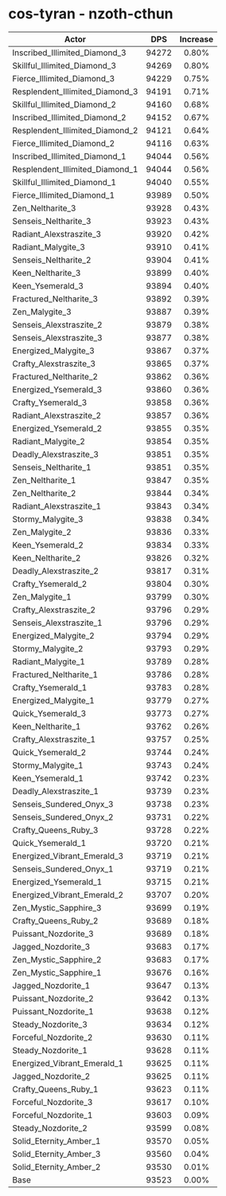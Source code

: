 # cos-tyran - nzoth-cthun
| Actor | DPS | Increase |
|---|:---:|:---:|
|Inscribed_Illimited_Diamond_3|94272|0.80%|
|Skillful_Illimited_Diamond_3|94269|0.80%|
|Fierce_Illimited_Diamond_3|94229|0.75%|
|Resplendent_Illimited_Diamond_3|94191|0.71%|
|Skillful_Illimited_Diamond_2|94160|0.68%|
|Inscribed_Illimited_Diamond_2|94152|0.67%|
|Resplendent_Illimited_Diamond_2|94121|0.64%|
|Fierce_Illimited_Diamond_2|94116|0.63%|
|Inscribed_Illimited_Diamond_1|94044|0.56%|
|Resplendent_Illimited_Diamond_1|94044|0.56%|
|Skillful_Illimited_Diamond_1|94040|0.55%|
|Fierce_Illimited_Diamond_1|93989|0.50%|
|Zen_Neltharite_3|93928|0.43%|
|Senseis_Neltharite_3|93923|0.43%|
|Radiant_Alexstraszite_3|93920|0.42%|
|Radiant_Malygite_3|93910|0.41%|
|Senseis_Neltharite_2|93904|0.41%|
|Keen_Neltharite_3|93899|0.40%|
|Keen_Ysemerald_3|93894|0.40%|
|Fractured_Neltharite_3|93892|0.39%|
|Zen_Malygite_3|93887|0.39%|
|Senseis_Alexstraszite_2|93879|0.38%|
|Senseis_Alexstraszite_3|93877|0.38%|
|Energized_Malygite_3|93867|0.37%|
|Crafty_Alexstraszite_3|93865|0.37%|
|Fractured_Neltharite_2|93862|0.36%|
|Energized_Ysemerald_3|93860|0.36%|
|Crafty_Ysemerald_3|93858|0.36%|
|Radiant_Alexstraszite_2|93857|0.36%|
|Energized_Ysemerald_2|93855|0.35%|
|Radiant_Malygite_2|93854|0.35%|
|Deadly_Alexstraszite_3|93851|0.35%|
|Senseis_Neltharite_1|93851|0.35%|
|Zen_Neltharite_1|93847|0.35%|
|Zen_Neltharite_2|93844|0.34%|
|Radiant_Alexstraszite_1|93843|0.34%|
|Stormy_Malygite_3|93838|0.34%|
|Zen_Malygite_2|93836|0.33%|
|Keen_Ysemerald_2|93834|0.33%|
|Keen_Neltharite_2|93826|0.32%|
|Deadly_Alexstraszite_2|93817|0.31%|
|Crafty_Ysemerald_2|93804|0.30%|
|Zen_Malygite_1|93799|0.30%|
|Crafty_Alexstraszite_2|93796|0.29%|
|Senseis_Alexstraszite_1|93796|0.29%|
|Energized_Malygite_2|93794|0.29%|
|Stormy_Malygite_2|93793|0.29%|
|Radiant_Malygite_1|93789|0.28%|
|Fractured_Neltharite_1|93786|0.28%|
|Crafty_Ysemerald_1|93783|0.28%|
|Energized_Malygite_1|93779|0.27%|
|Quick_Ysemerald_3|93773|0.27%|
|Keen_Neltharite_1|93762|0.26%|
|Crafty_Alexstraszite_1|93757|0.25%|
|Quick_Ysemerald_2|93744|0.24%|
|Stormy_Malygite_1|93743|0.24%|
|Keen_Ysemerald_1|93742|0.23%|
|Deadly_Alexstraszite_1|93739|0.23%|
|Senseis_Sundered_Onyx_3|93738|0.23%|
|Senseis_Sundered_Onyx_2|93731|0.22%|
|Crafty_Queens_Ruby_3|93728|0.22%|
|Quick_Ysemerald_1|93720|0.21%|
|Energized_Vibrant_Emerald_3|93719|0.21%|
|Senseis_Sundered_Onyx_1|93719|0.21%|
|Energized_Ysemerald_1|93715|0.21%|
|Energized_Vibrant_Emerald_2|93707|0.20%|
|Zen_Mystic_Sapphire_3|93699|0.19%|
|Crafty_Queens_Ruby_2|93689|0.18%|
|Puissant_Nozdorite_3|93689|0.18%|
|Jagged_Nozdorite_3|93683|0.17%|
|Zen_Mystic_Sapphire_2|93683|0.17%|
|Zen_Mystic_Sapphire_1|93676|0.16%|
|Jagged_Nozdorite_1|93647|0.13%|
|Puissant_Nozdorite_2|93642|0.13%|
|Puissant_Nozdorite_1|93638|0.12%|
|Steady_Nozdorite_3|93634|0.12%|
|Forceful_Nozdorite_2|93630|0.11%|
|Steady_Nozdorite_1|93628|0.11%|
|Energized_Vibrant_Emerald_1|93625|0.11%|
|Jagged_Nozdorite_2|93625|0.11%|
|Crafty_Queens_Ruby_1|93623|0.11%|
|Forceful_Nozdorite_3|93617|0.10%|
|Forceful_Nozdorite_1|93603|0.09%|
|Steady_Nozdorite_2|93599|0.08%|
|Solid_Eternity_Amber_1|93570|0.05%|
|Solid_Eternity_Amber_3|93560|0.04%|
|Solid_Eternity_Amber_2|93530|0.01%|
|Base|93523|0.00%|
